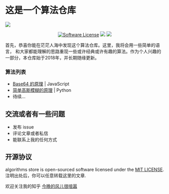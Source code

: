 # 这是一个算法仓库

![](https://xiaoqingxin.site/images/algorithms_store.png)

<p align="center">
<a href="LICENSE"><img src="https://img.shields.io/badge/license-MIT-brightgreen.svg?style=flat-square" alt="Software License"></img></a>
<img src="https://img.shields.io/badge/state-active-brightgreen.svg">
<img src="https://img.shields.io/badge/Create At-2018-green.svg">
</p>

首先，恭喜你能在茫茫人海中发现这个算法仓库。这里，我将会用一些简单的语言，
和大家都能理解的思路重现一些或许经典或许有趣的算法。作为个人兴趣的一部分，本仓库始于2018年，并长期随缘更新。


### 算法列表
- [Base64 的原理](./Base64-JavaScript/README.md) | JavaScript 
- [简单高斯模糊的原理](./Gaussian-Blur-Python/README.md) | Python
- 待续... 

## 交流或者有一些问题 
- 发布 issue
- 评论文章或者私信
- 能联系上我的任何方式

## 开源协议
algorithms store is open-sourced software licensed under the [MIT LICENSE](./LICENSE).  
注明出处后，你可以任意转载这里的文章.
  
欢迎关注我的知乎 [今晚的风儿很喧嚣](https://www.zhihu.com/people/CatchFish/)


